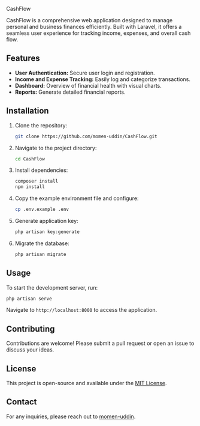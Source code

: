 CashFlow

CashFlow is a comprehensive web application designed to manage personal and business finances efficiently. Built with Laravel, it offers a seamless user experience for tracking income, expenses, and overall cash flow.

## Features

- **User Authentication:** Secure user login and registration.
- **Income and Expense Tracking:** Easily log and categorize transactions.
- **Dashboard:** Overview of financial health with visual charts.
- **Reports:** Generate detailed financial reports.

## Installation

1. Clone the repository:
   ```bash
   git clone https://github.com/momen-uddin/CashFlow.git
   ```
2. Navigate to the project directory:
   ```bash
   cd CashFlow
   ```
3. Install dependencies:
   ```bash
   composer install
   npm install
   ```
4. Copy the example environment file and configure:
   ```bash
   cp .env.example .env
   ```
5. Generate application key:
   ```bash
   php artisan key:generate
   ```
6. Migrate the database:
   ```bash
   php artisan migrate
   ```

## Usage

To start the development server, run:
```bash
php artisan serve
```
Navigate to `http://localhost:8000` to access the application.

## Contributing

Contributions are welcome! Please submit a pull request or open an issue to discuss your ideas.

## License

This project is open-source and available under the [MIT License](LICENSE).

## Contact

For any inquiries, please reach out to [momen-uddin](https://github.com/momen-uddin).


